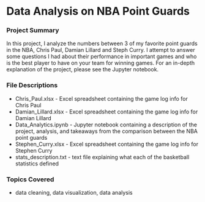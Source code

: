 # Data Analysis on NBA Point Guards

### Project Summary

In this project, I analyze the numbers between 3 of my favorite point guards in the NBA, Chris Paul, Damian Lillard and Steph Curry. I attempt to answer some questions I had about their performance in important games and who is the best player to have on your team for winning games. For an in-depth explanation of the project, please see the Jupyter notebook. 

### File Descriptions

- Chris_Paul.xlsx - Excel spreadsheet containing the game log info for Chris Paul
- Damian_Lillard.xlsx - Excel spreadsheet containing the game log info for Damian Lillard 
- Data_Analytics.ipynb - Jupyter notebook containing a description of the project, analysis, and takeaways from the comparison between the NBA point guards
- Stephen_Curry.xlsx - Excel spreadsheet containing the game log info for Stephen Curry 
- stats_description.txt - text file explaining what each of the basketball statistics defined 

### Topics Covered

- data cleaning, data visualization, data analysis
